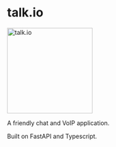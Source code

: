 # talk.io
<img src="https://github.com/Anv3sh/talk.io/assets/51405870/1a70ba18-7005-4299-a110-b137ea09a659" alt="talk.io" width="200" height="200">

A friendly chat and VoIP application.

Built on FastAPI and Typescript.
